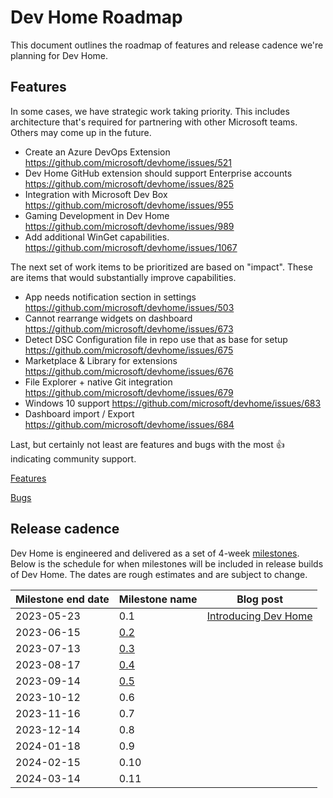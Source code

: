 # Dev Home Roadmap

This document outlines the roadmap of features and release cadence we're planning for Dev Home.

## Features

In some cases, we have strategic work taking priority. This includes architecture that's required for partnering with other Microsoft teams. Others may come up in the future.

- Create an Azure DevOps Extension https://github.com/microsoft/devhome/issues/521
- Dev Home GitHub extension should support Enterprise accounts https://github.com/microsoft/devhome/issues/825
- Integration with Microsoft Dev Box https://github.com/microsoft/devhome/issues/955
- Gaming Development in Dev Home https://github.com/microsoft/devhome/issues/989
- Add additional WinGet capabilities. https://github.com/microsoft/devhome/issues/1067

The next set of work items to be prioritized are based on "impact". These are items that would substantially improve capabilities.

- App needs notification section in settings https://github.com/microsoft/devhome/issues/503
- Cannot rearrange widgets on dashboard https://github.com/microsoft/devhome/issues/673
- Detect DSC Configuration file in repo use that as base for setup https://github.com/microsoft/devhome/issues/675
- Marketplace & Library for extensions https://github.com/microsoft/devhome/issues/676
- File Explorer + native Git integration https://github.com/microsoft/devhome/issues/679
- Windows 10 support https://github.com/microsoft/devhome/issues/683
- Dashboard import / Export https://github.com/microsoft/devhome/issues/684

Last, but certainly not least are features and bugs with the most 👍 indicating community support.

[Features]

[Bugs]

## Release cadence

Dev Home is engineered and delivered as a set of 4-week [milestones]. Below is the schedule for when milestones will be included in release builds of Dev Home. The dates are rough estimates and are subject to change.

| Milestone end date | Milestone name | Blog post |
| ------------------ | -------------- | --------- |
| 2023-05-23 | 0.1 | [Introducing Dev Home] |
| 2023-06-15 | [0.2] | |
| 2023-07-13 | [0.3] | |
| 2023-08-17 | [0.4] | |
| 2023-09-14 | [0.5] | |
| 2023-10-12 | 0.6 | |
| 2023-11-16 | 0.7 | |
| 2023-12-14 | 0.8 | |
| 2024-01-18 | 0.9 | |
| 2024-02-15 | 0.10 | |
| 2024-03-14 | 0.11 | |

[Features]: https://github.com/microsoft/devhome/issues?q=is%3Aissue+is%3Aopen+sort%3Areactions-%2B1-desc+label%3AIssue-Feature+
[Bugs]: https://github.com/microsoft/devhome/issues?q=is%3Aissue+is%3Aopen+sort%3Areactions-%2B1-desc+label%3AIssue-Bug+

[milestones]: https://github.com/microsoft/devhome/milestones
[0.2]: https://github.com/microsoft/devhome/milestone/1
[0.3]: https://github.com/microsoft/devhome/milestone/2
[0.4]: https://github.com/microsoft/devhome/milestone/3
[0.5]: https://github.com/microsoft/devhome/milestone/5

[Introducing Dev Home]: https://blogs.windows.com/windowsdeveloper/2023/05/30/introducing-dev-home/